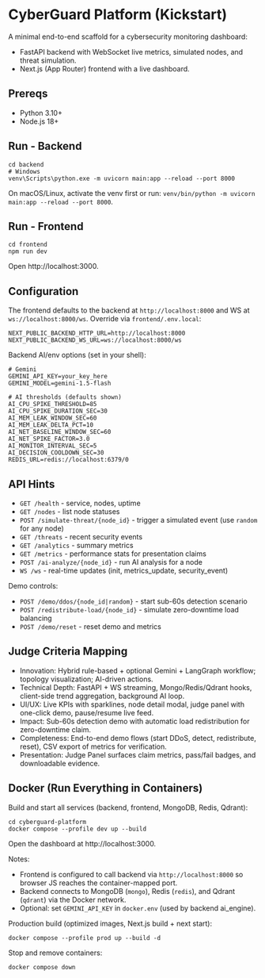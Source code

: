 ﻿# CyberGuard Platform (Kickstart)

A minimal end-to-end scaffold for a cybersecurity monitoring dashboard:
- FastAPI backend with WebSocket live metrics, simulated nodes, and threat simulation.
- Next.js (App Router) frontend with a live dashboard.

## Prereqs
- Python 3.10+
- Node.js 18+

## Run - Backend

```
cd backend
# Windows
venv\Scripts\python.exe -m uvicorn main:app --reload --port 8000
```

On macOS/Linux, activate the venv first or run: `venv/bin/python -m uvicorn main:app --reload --port 8000`.

## Run - Frontend

```
cd frontend
npm run dev
```

Open http://localhost:3000.

## Configuration

The frontend defaults to the backend at `http://localhost:8000` and WS at `ws://localhost:8000/ws`.
Override via `frontend/.env.local`:

```
NEXT_PUBLIC_BACKEND_HTTP_URL=http://localhost:8000
NEXT_PUBLIC_BACKEND_WS_URL=ws://localhost:8000/ws
```

Backend AI/env options (set in your shell):

```
# Gemini
GEMINI_API_KEY=your_key_here
GEMINI_MODEL=gemini-1.5-flash

# AI thresholds (defaults shown)
AI_CPU_SPIKE_THRESHOLD=85
AI_CPU_SPIKE_DURATION_SEC=30
AI_MEM_LEAK_WINDOW_SEC=60
AI_MEM_LEAK_DELTA_PCT=10
AI_NET_BASELINE_WINDOW_SEC=60
AI_NET_SPIKE_FACTOR=3.0
AI_MONITOR_INTERVAL_SEC=5
AI_DECISION_COOLDOWN_SEC=30
REDIS_URL=redis://localhost:6379/0
```

## API Hints
- `GET /health` - service, nodes, uptime
- `GET /nodes` - list node statuses
- `POST /simulate-threat/{node_id}` - trigger a simulated event (use `random` for any node)
- `GET /threats` - recent security events
- `GET /analytics` - summary metrics
- `GET /metrics` - performance stats for presentation claims
- `POST /ai-analyze/{node_id}` - run AI analysis for a node
- `WS /ws` - real-time updates (init, metrics_update, security_event)

Demo controls:
- `POST /demo/ddos/{node_id|random}` - start sub-60s detection scenario
- `POST /redistribute-load/{node_id}` - simulate zero-downtime load balancing
- `POST /demo/reset` - reset demo and metrics

## Judge Criteria Mapping
- Innovation: Hybrid rule-based + optional Gemini + LangGraph workflow; topology visualization; AI-driven actions.
- Technical Depth: FastAPI + WS streaming, Mongo/Redis/Qdrant hooks, client-side trend aggregation, background AI loop.
- UI/UX: Live KPIs with sparklines, node detail modal, judge panel with one-click demo, pause/resume live feed.
- Impact: Sub-60s detection demo with automatic load redistribution for zero-downtime claim.
- Completeness: End-to-end demo flows (start DDoS, detect, redistribute, reset), CSV export of metrics for verification.
- Presentation: Judge Panel surfaces claim metrics, pass/fail badges, and downloadable evidence.

## Docker (Run Everything in Containers)

Build and start all services (backend, frontend, MongoDB, Redis, Qdrant):

```
cd cyberguard-platform
docker compose --profile dev up --build
```

Open the dashboard at http://localhost:3000.

Notes:
- Frontend is configured to call backend via `http://localhost:8000` so browser JS reaches the container-mapped port.
- Backend connects to MongoDB (`mongo`), Redis (`redis`), and Qdrant (`qdrant`) via the Docker network.
- Optional: set `GEMINI_API_KEY` in `docker.env` (used by backend ai_engine).

Production build (optimized images, Next.js build + next start):

```
docker compose --profile prod up --build -d
```

Stop and remove containers:

```
docker compose down
```
